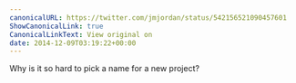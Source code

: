 ```yaml
---
canonicalURL: https://twitter.com/jmjordan/status/542156521090457601
ShowCanonicalLink: true
CanonicalLinkText: View original on
date: 2014-12-09T03:19:22+00:00
---
```

Why is it so hard to pick a name for a new project?